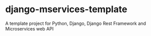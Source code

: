 # django-mservices-template
A template project for Python, Django, Django Rest Framework and Microservices web API
